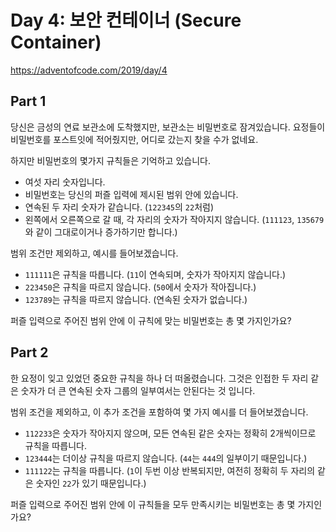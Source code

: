 # Day 4: 보안 컨테이너 (Secure Container)
<https://adventofcode.com/2019/day/4>

## Part 1
당신은 금성의 연료 보관소에 도착했지만, 보관소는 비밀번호로 잠겨있습니다. 요정들이 비밀번호를 포스트잇에 적어줬지만, 어디로 갔는지 찾을 수가 없네요.

하지만 비밀번호의 몇가지 규칙들은 기억하고 있습니다.

- 여섯 자리 숫자입니다.
- 비밀번호는 당신의 퍼즐 입력에 제시된 범위 안에 있습니다.
- 연속된 두 자리 숫자가 같습니다. (`122345`의 `22`처럼)
- 왼쪽에서 오른쪽으로 갈 때, 각 자리의 숫자가 작아지지 않습니다. (`111123`, `135679`와 같이 그대로이거나 증가하기만 합니다.)

범위 조건만 제외하고, 예시를 들어보겠습니다.

- `111111`은 규칙을 따릅니다. (`11`이 연속되며, 숫자가 작아지지 않습니다.)
- `223450`은 규칙을 따르지 않습니다. (`50`에서 숫자가 작아집니다.)
- `123789`는 규칙을 따르지 않습니다. (연속된 숫자가 없습니다.)

퍼즐 입력으로 주어진 범위 안에 이 규칙에 맞는 비밀번호는 총 몇 가지인가요?

## Part 2
한 요정이 잊고 있었던 중요한 규칙을 하나 더 떠올렸습니다. 그것은 인접한 두 자리 같은 숫자가 더 큰 연속된 숫자 그룹의 일부여서는 안된다는 것 입니다.

범위 조건을 제외하고, 이 추가 조건을 포함하여 몇 가지 예시를 더 들어보겠습니다.

- `112233`은 숫자가 작아지지 않으며, 모든 연속된 같은 숫자는 정확히 2개씩이므로 규칙을 따릅니다.
- `123444`는 더이상 규칙을 따르지 않습니다. (`44`는 `444`의 일부이기 때문입니다.)
- `111122`는 규칙을 따릅니다. (`1`이 두번 이상 반복되지만, 여전히 정확히 두 자리의 같은 숫자인 `22`가 있기 때문입니다.)

퍼즐 입력으로 주어진 범위 안에 이 규칙들을 모두 만족시키는 비밀번호는 총 몇 가지인가요?